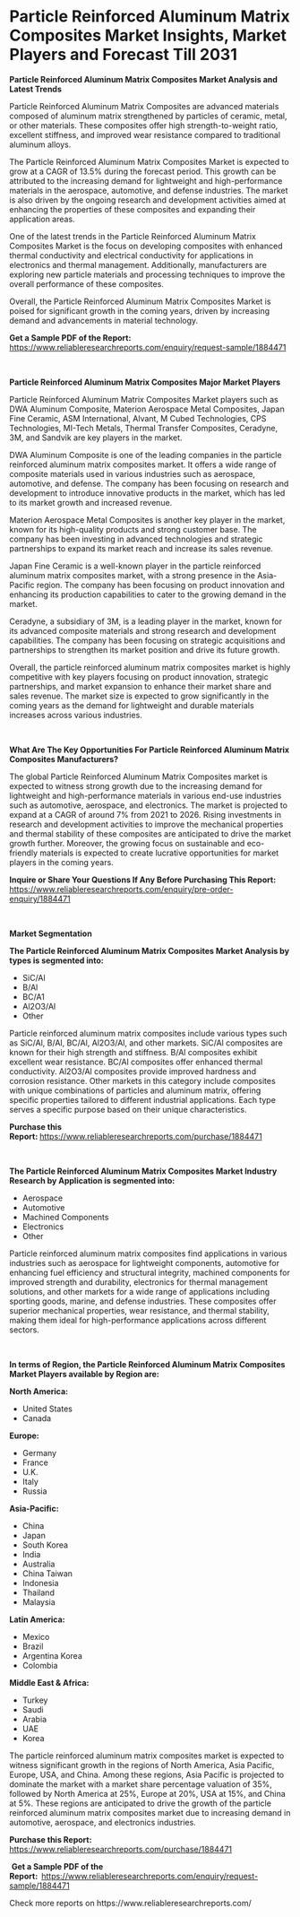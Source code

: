 <p><h1>Particle Reinforced Aluminum Matrix Composites Market Insights, Market Players and Forecast Till 2031</h1></p><p><strong>Particle Reinforced Aluminum Matrix Composites Market Analysis and Latest Trends</strong></p>
<p><p>Particle Reinforced Aluminum Matrix Composites are advanced materials composed of aluminum matrix strengthened by particles of ceramic, metal, or other materials. These composites offer high strength-to-weight ratio, excellent stiffness, and improved wear resistance compared to traditional aluminum alloys.</p><p>The Particle Reinforced Aluminum Matrix Composites Market is expected to grow at a CAGR of 13.5% during the forecast period. This growth can be attributed to the increasing demand for lightweight and high-performance materials in the aerospace, automotive, and defense industries. The market is also driven by the ongoing research and development activities aimed at enhancing the properties of these composites and expanding their application areas.</p><p>One of the latest trends in the Particle Reinforced Aluminum Matrix Composites Market is the focus on developing composites with enhanced thermal conductivity and electrical conductivity for applications in electronics and thermal management. Additionally, manufacturers are exploring new particle materials and processing techniques to improve the overall performance of these composites.</p><p>Overall, the Particle Reinforced Aluminum Matrix Composites Market is poised for significant growth in the coming years, driven by increasing demand and advancements in material technology.</p></p>
<p><strong>Get a Sample PDF of the Report:&nbsp;</strong> <a href="https://www.reliableresearchreports.com/enquiry/request-sample/1884471">https://www.reliableresearchreports.com/enquiry/request-sample/1884471</a></p>
<p>&nbsp;</p>
<p><strong>Particle Reinforced Aluminum Matrix Composites Major Market Players</strong></p>
<p><p>Particle Reinforced Aluminum Matrix Composites Market players such as DWA Aluminum Composite, Materion Aerospace Metal Composites, Japan Fine Ceramic, ASM International, Alvant, M Cubed Technologies, CPS Technologies, MI-Tech Metals, Thermal Transfer Composites, Ceradyne, 3M, and Sandvik are key players in the market.</p><p>DWA Aluminum Composite is one of the leading companies in the particle reinforced aluminum matrix composites market. It offers a wide range of composite materials used in various industries such as aerospace, automotive, and defense. The company has been focusing on research and development to introduce innovative products in the market, which has led to its market growth and increased revenue.</p><p>Materion Aerospace Metal Composites is another key player in the market, known for its high-quality products and strong customer base. The company has been investing in advanced technologies and strategic partnerships to expand its market reach and increase its sales revenue.</p><p>Japan Fine Ceramic is a well-known player in the particle reinforced aluminum matrix composites market, with a strong presence in the Asia-Pacific region. The company has been focusing on product innovation and enhancing its production capabilities to cater to the growing demand in the market.</p><p>Ceradyne, a subsidiary of 3M, is a leading player in the market, known for its advanced composite materials and strong research and development capabilities. The company has been focusing on strategic acquisitions and partnerships to strengthen its market position and drive its future growth.</p><p>Overall, the particle reinforced aluminum matrix composites market is highly competitive with key players focusing on product innovation, strategic partnerships, and market expansion to enhance their market share and sales revenue. The market size is expected to grow significantly in the coming years as the demand for lightweight and durable materials increases across various industries.</p></p>
<p>&nbsp;</p>
<p><strong>What Are The Key Opportunities For Particle Reinforced Aluminum Matrix Composites Manufacturers?</strong></p>
<p><p>The global Particle Reinforced Aluminum Matrix Composites market is expected to witness strong growth due to the increasing demand for lightweight and high-performance materials in various end-use industries such as automotive, aerospace, and electronics. The market is projected to expand at a CAGR of around 7% from 2021 to 2026. Rising investments in research and development activities to improve the mechanical properties and thermal stability of these composites are anticipated to drive the market growth further. Moreover, the growing focus on sustainable and eco-friendly materials is expected to create lucrative opportunities for market players in the coming years.</p></p>
<p><strong>Inquire or Share Your Questions If Any Before Purchasing This Report:</strong> <a href="https://www.reliableresearchreports.com/enquiry/pre-order-enquiry/1884471">https://www.reliableresearchreports.com/enquiry/pre-order-enquiry/1884471</a></p>
<p>&nbsp;</p>
<p><strong>Market Segmentation</strong></p>
<p><strong>The Particle Reinforced Aluminum Matrix Composites Market Analysis by types is segmented into:</strong></p>
<p><ul><li>SiC/Al</li><li>B/Al</li><li>BC/A1</li><li>Al2O3/Al</li><li>Other</li></ul></p>
<p><p>Particle reinforced aluminum matrix composites include various types such as SiC/Al, B/Al, BC/Al, Al2O3/Al, and other markets. SiC/Al composites are known for their high strength and stiffness. B/Al composites exhibit excellent wear resistance. BC/Al composites offer enhanced thermal conductivity. Al2O3/Al composites provide improved hardness and corrosion resistance. Other markets in this category include composites with unique combinations of particles and aluminum matrix, offering specific properties tailored to different industrial applications. Each type serves a specific purpose based on their unique characteristics.</p></p>
<p><strong>Purchase this Report:&nbsp;</strong><a href="https://www.reliableresearchreports.com/purchase/1884471">https://www.reliableresearchreports.com/purchase/1884471</a></p>
<p>&nbsp;</p>
<p><strong>The Particle Reinforced Aluminum Matrix Composites Market Industry Research by Application is segmented into:</strong></p>
<p><ul><li>Aerospace</li><li>Automotive</li><li>Machined Components</li><li>Electronics</li><li>Other</li></ul></p>
<p><p>Particle reinforced aluminum matrix composites find applications in various industries such as aerospace for lightweight components, automotive for enhancing fuel efficiency and structural integrity, machined components for improved strength and durability, electronics for thermal management solutions, and other markets for a wide range of applications including sporting goods, marine, and defense industries. These composites offer superior mechanical properties, wear resistance, and thermal stability, making them ideal for high-performance applications across different sectors.</p></p>
<p>&nbsp;</p>
<p><strong>In terms of Region, the Particle Reinforced Aluminum Matrix Composites Market Players available by Region are:</strong></p>
<p>
    <p> <strong> North America: </strong>
        <ul>
            <li>United States</li>
            <li>Canada</li>
        </ul>
        </p> 
    <p> <strong> Europe: </strong>
        <ul>
            <li>Germany</li>
            <li>France</li>
            <li>U.K.</li>
            <li>Italy</li>
            <li>Russia</li>
        </ul>
        </p> 
    <p> <strong> Asia-Pacific: </strong>
        <ul>
            <li>China</li>
            <li>Japan</li>
            <li>South Korea</li>
            <li>India</li>
            <li>Australia</li>
            <li>China Taiwan</li>
            <li>Indonesia</li>
            <li>Thailand</li>
            <li>Malaysia</li>
        </ul>
        </p> 
    <p> <strong> Latin America: </strong>
        <ul>
            <li>Mexico</li>
            <li>Brazil</li>
            <li>Argentina Korea</li>
            <li>Colombia</li>
        </ul>
        </p> 
    <p> <strong> Middle East & Africa: </strong>
        <ul>
            <li>Turkey</li>
            <li>Saudi</li>
            <li>Arabia</li>
            <li>UAE</li>
            <li>Korea</li>
        </ul>
    </p>
    </p>
<p><p>The particle reinforced aluminum matrix composites market is expected to witness significant growth in the regions of North America, Asia Pacific, Europe, USA, and China. Among these regions, Asia Pacific is projected to dominate the market with a market share percentage valuation of 35%, followed by North America at 25%, Europe at 20%, USA at 15%, and China at 5%. These regions are anticipated to drive the growth of the particle reinforced aluminum matrix composites market due to increasing demand in automotive, aerospace, and electronics industries.</p></p>
<p><strong>Purchase this Report: </strong><a href="https://www.reliableresearchreports.com/purchase/1884471">https://www.reliableresearchreports.com/purchase/1884471</a></p>
<p>&nbsp;<strong>Get a Sample PDF of the Report:&nbsp;&nbsp;</strong><a href="https://www.reliableresearchreports.com/enquiry/request-sample/1884471">https://www.reliableresearchreports.com/enquiry/request-sample/1884471</a></p>
<p><strong></strong></p>
<p>Check more reports on https://www.reliableresearchreports.com/</p>